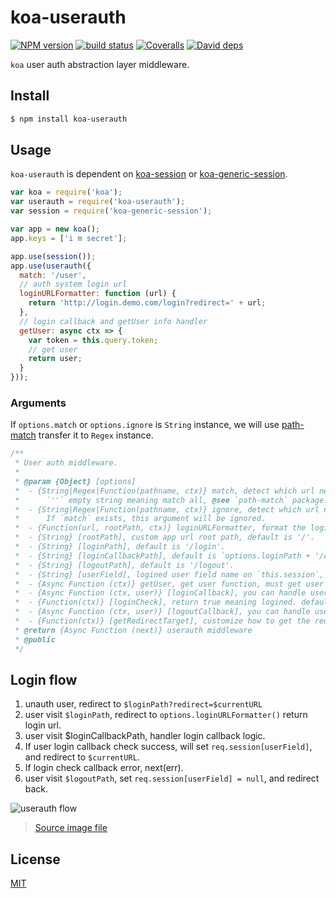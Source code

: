 koa-userauth
=======

[![NPM version][npm-image]][npm-url]
[![build status][travis-image]][travis-url]
[![Coveralls][coveralls-image]][coveralls-url]
[![David deps][david-image]][david-url]

[npm-image]: https://img.shields.io/npm/v/koa-userauth.svg?style=flat-square
[npm-url]: https://npmjs.org/package/koa-userauth
[travis-image]: https://img.shields.io/travis/koajs/userauth.svg?style=flat-square
[travis-url]: https://travis-ci.org/koajs/userauth
[coveralls-image]: https://img.shields.io/coveralls/koajs/userauth.svg?style=flat-square
[coveralls-url]: https://coveralls.io/r/koajs/userauth?branch=master
[david-image]: https://img.shields.io/david/koajs/userauth.svg?style=flat-square
[david-url]: https://david-dm.org/koajs/userauth


`koa` user auth abstraction layer middleware.

## Install

```bash
$ npm install koa-userauth
```

## Usage

`koa-userauth` is dependent on [koa-session](https://github.com/koajs/session) or [koa-generic-session](https://github.com/koajs/generic-session).

```js
var koa = require('koa');
var userauth = require('koa-userauth');
var session = require('koa-generic-session');

var app = new koa();
app.keys = ['i m secret'];

app.use(session());
app.use(userauth({
  match: '/user',
  // auth system login url
  loginURLFormatter: function (url) {
    return 'http://login.demo.com/login?redirect=' + url;
  },
  // login callback and getUser info handler
  getUser: async ctx => {
    var token = this.query.token;
    // get user
    return user;
  }
}));
```

### Arguments

If `options.match` or `options.ignore` is `String` instance,
we will use [path-match](https://github.com/expressjs/path-match) transfer it to `Regex` instance.

```js
/**
 * User auth middleware.
 *
 * @param {Object} [options]
 *  - {String|Regex|Function(pathname, ctx)} match, detect which url need to check user auth.
 *      `''` empty string meaning match all, @see `path-match` package.
 *  - {String|Regex|Function(pathname, ctx)} ignore, detect which url no need to check user auth.
 *      If `match` exists, this argument will be ignored.
 *  - {Function(url, rootPath, ctx)} loginURLFormatter, format the login url.
 *  - {String} [rootPath], custom app url root path, default is '/'.
 *  - {String} [loginPath], default is '/login'.
 *  - {String} [loginCallbackPath], default is `options.loginPath + '/callback'`.
 *  - {String} [logoutPath], default is '/logout'.
 *  - {String} [userField], logined user field name on `this.session`, default is 'user', `this.session.user`.
 *  - {Async Function (ctx)} getUser, get user function, must get user info with `req`.
 *  - {Async Function (ctx, user)} [loginCallback], you can handle user login logic here,return [user, redirectUrl]
 *  - {Function(ctx)} [loginCheck], return true meaning logined. default is `true`.
 *  - {Async Function (ctx, user)} [logoutCallback], you can handle user logout logic here.return redirectUrl
 *  - {Function(ctx)} [getRedirectTarget], customize how to get the redirect target after login
 * @return {Async Function (next)} userauth middleware
 * @public
 */
```

## Login flow

1. unauth user, redirect to `$loginPath?redirect=$currentURL`
2. user visit `$loginPath`, redirect to `options.loginURLFormatter()` return login url.
3. user visit $loginCallbackPath, handler login callback logic.
4. If user login callback check success, will set `req.session[userField]`,
   and redirect to `$currentURL`.
5. If login check callback error, next(err).
6. user visit `$logoutPath`, set `req.session[userField] = null`, and redirect back.

![userauth flow](https://www.lucidchart.com/publicSegments/view/54ede23d-a75c-4690-9408-33a30a008a99/image.png)

> [Source image file](https://www.lucidchart.com/documents/edit/4749f226-b75f-42ef-934f-b89f7bd68c7f?driveId=0ACmMEQjF7GJGUk9PVA)


## License

[MIT](LICENSE)
